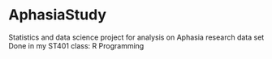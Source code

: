 # AphasiaStudy
Statistics and data science project for analysis on Aphasia research data set
Done in my ST401 class: R Programming

